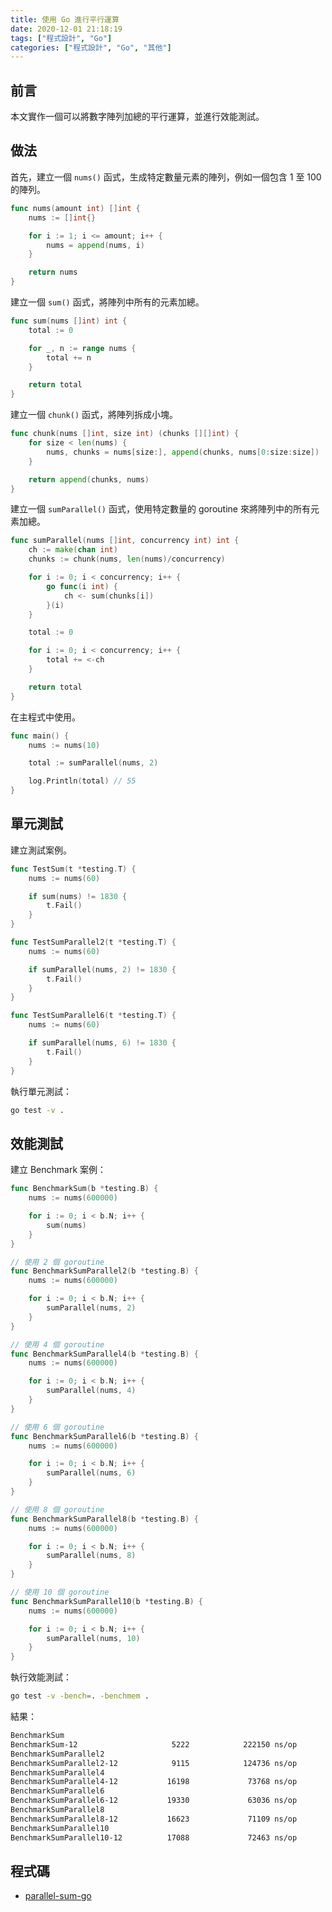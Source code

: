 ```yaml
---
title: 使用 Go 進行平行運算
date: 2020-12-01 21:18:19
tags: ["程式設計", "Go"]
categories: ["程式設計", "Go", "其他"]
---
```


## 前言

本文實作一個可以將數字陣列加總的平行運算，並進行效能測試。

## 做法

首先，建立一個 `nums()` 函式，生成特定數量元素的陣列，例如一個包含 1 至 100 的陣列。

```go
func nums(amount int) []int {
	nums := []int{}

	for i := 1; i <= amount; i++ {
		nums = append(nums, i)
	}

	return nums
}
```

建立一個 `sum()` 函式，將陣列中所有的元素加總。

```go
func sum(nums []int) int {
	total := 0

	for _, n := range nums {
		total += n
	}

	return total
}
```

建立一個 `chunk()` 函式，將陣列拆成小塊。

```go
func chunk(nums []int, size int) (chunks [][]int) {
	for size < len(nums) {
		nums, chunks = nums[size:], append(chunks, nums[0:size:size])
	}

	return append(chunks, nums)
}
```

建立一個 `sumParallel()` 函式，使用特定數量的 goroutine 來將陣列中的所有元素加總。

```go
func sumParallel(nums []int, concurrency int) int {
	ch := make(chan int)
	chunks := chunk(nums, len(nums)/concurrency)

	for i := 0; i < concurrency; i++ {
		go func(i int) {
			ch <- sum(chunks[i])
		}(i)
	}

	total := 0

	for i := 0; i < concurrency; i++ {
		total += <-ch
	}

	return total
}
```

在主程式中使用。

```go
func main() {
	nums := nums(10)

	total := sumParallel(nums, 2)

	log.Println(total) // 55
}
```

## 單元測試

建立測試案例。

```go
func TestSum(t *testing.T) {
	nums := nums(60)

	if sum(nums) != 1830 {
		t.Fail()
	}
}

func TestSumParallel2(t *testing.T) {
	nums := nums(60)

	if sumParallel(nums, 2) != 1830 {
		t.Fail()
	}
}

func TestSumParallel6(t *testing.T) {
	nums := nums(60)

	if sumParallel(nums, 6) != 1830 {
		t.Fail()
	}
}
```

執行單元測試：

```bash
go test -v .
```

## 效能測試

建立 Benchmark 案例：

```go
func BenchmarkSum(b *testing.B) {
	nums := nums(600000)

	for i := 0; i < b.N; i++ {
		sum(nums)
	}
}

// 使用 2 個 goroutine
func BenchmarkSumParallel2(b *testing.B) {
	nums := nums(600000)

	for i := 0; i < b.N; i++ {
		sumParallel(nums, 2)
	}
}

// 使用 4 個 goroutine
func BenchmarkSumParallel4(b *testing.B) {
	nums := nums(600000)

	for i := 0; i < b.N; i++ {
		sumParallel(nums, 4)
	}
}

// 使用 6 個 goroutine
func BenchmarkSumParallel6(b *testing.B) {
	nums := nums(600000)

	for i := 0; i < b.N; i++ {
		sumParallel(nums, 6)
	}
}

// 使用 8 個 goroutine
func BenchmarkSumParallel8(b *testing.B) {
	nums := nums(600000)

	for i := 0; i < b.N; i++ {
		sumParallel(nums, 8)
	}
}

// 使用 10 個 goroutine
func BenchmarkSumParallel10(b *testing.B) {
	nums := nums(600000)

	for i := 0; i < b.N; i++ {
		sumParallel(nums, 10)
	}
}
```

執行效能測試：

```bash
go test -v -bench=. -benchmem .
```

結果：

```bash
BenchmarkSum
BenchmarkSum-12                     5222            222150 ns/op            5519 B/op          0 allocs/op
BenchmarkSumParallel2
BenchmarkSumParallel2-12            9115            124736 ns/op            3340 B/op          3 allocs/op
BenchmarkSumParallel4
BenchmarkSumParallel4-12           16198             73768 ns/op            2052 B/op          4 allocs/op
BenchmarkSumParallel6
BenchmarkSumParallel6-12           19330             63036 ns/op            1956 B/op          5 allocs/op
BenchmarkSumParallel8
BenchmarkSumParallel8-12           16623             71109 ns/op            2198 B/op          5 allocs/op
BenchmarkSumParallel10
BenchmarkSumParallel10-12          17088             72463 ns/op            2536 B/op          6 allocs/op
```

## 程式碼

- [parallel-sum-go](https://github.com/memochou1993/parallel-sum-go)
